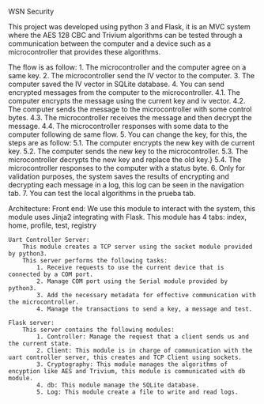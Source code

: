 WSN Security

This project was developed using python 3 and Flask, it is an MVC system where the AES 128 CBC and Trivium algorithms can be tested through a communication between the computer and a device such as a microcontroller that provides these algorithms.

The flow is as follow:
    1. The microcontroller and the computer agree on a same key.
    2. The microcontroller send the IV vector to the computer.
    3. The computer saved the IV vector in SQLite database.
    4. You can send encrypted messages from the computer to the microcontroller.
        4.1. The computer encrypts the message using the current key and iv vector. 
        4.2. The computer sends the message to the microcontroller with some control bytes.
        4.3. The microcontroller receives the message and then decrypt the message.
        4.4. The microcontroller responses with some data to the computer following de same flow.
    5. You can change the key, for this, the steps are as follow:
        5.1. The computer encrypts the new key with de current key.
        5.2. The computer sends the new key to the microcontroller.
        5.3. The microcontroller decrypts the new key and replace the old key.}
        5.4. The microcontroller responses to the computer with a status byte.
    6. Only for validation purposes, the system saves the results of encrypting and decrypting each message in a log, this log can be seen in the navigation tab.
    7. You can test the local algorithms in the prueba tab.

Architecture:
    Front end: 
        We use this module to interact with the system, this module uses Jinja2 integrating with Flask.
        This module has 4 tabs: index, home, profile, test, registry

    Uart Controller Server:
        This module creates a TCP server using the socket module provided by python3.
        This server performs the following tasks:
            1. Receive requests to use the current device that is connected by a COM port.
            2. Manage COM port using the Serial module provided by python3.
            3. Add the necessary metadata for effective communication with the microcontroller.
            4. Manage the transactions to send a key, a message and test.

    Flask server:
        This server contains the following modules:
            1. Controller: Manage the request that a client sends us and the current state.
            2. Client: This module is in charge of communication with the uart controller server, this creates and TCP Client using sockets.
            3. Cryptography: This module manages the algorithms of encyption like AES and Trivium, this module is communicated with db module.
            4. db: This module manage the SQLite database.
            5. Log: This module create a file to write and read logs.

